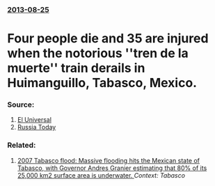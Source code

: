 ### [2013-08-25](/news/2013/08/25/index.md)

# Four people die and 35 are injured when the notorious ''tren de la muerte'' train derails in Huimanguillo, Tabasco, Mexico. 




### Source:

1. [El Universal](http://www.eluniversal.com.mx/estados/2013/tabaco-bestia-tabasco-945085.html)
2. [Russia Today](http://rt.com/news/mexico-train-migrants-derail-970)

### Related:

1. [ 2007 Tabasco flood: Massive flooding hits the Mexican state of Tabasco, with Governor Andres Granier estimating that 80% of its 25,000 km2 surface area is underwater. ](/news/2007/11/1/2007-tabasco-flood-massive-flooding-hits-the-mexican-state-of-tabasco-with-governor-andra-c-s-granier-estimating-that-80-of-its-25-000-kma.md) _Context: Tabasco_
